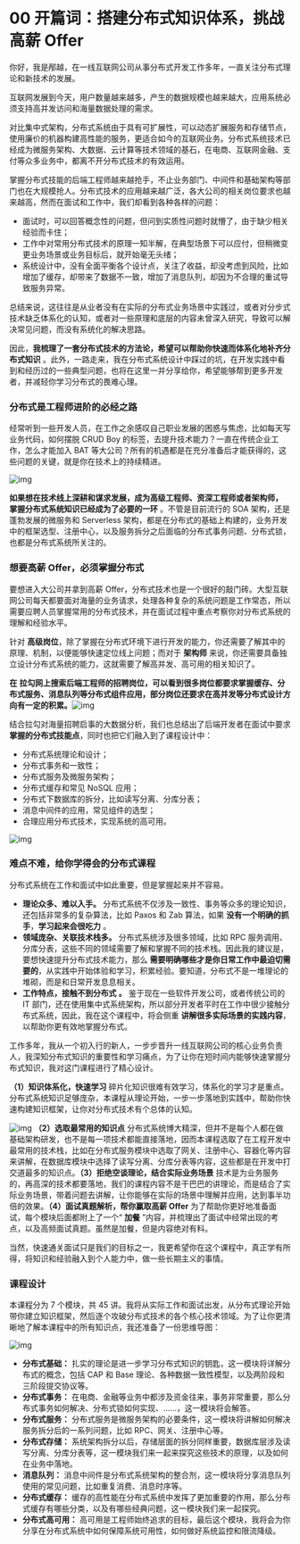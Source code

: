 # 00 开篇词：搭建分布式知识体系，挑战高薪 Offer

你好，我是邴越，在一线互联网公司从事分布式开发工作多年，一直关注分布式理论和新技术的发展。

互联网发展到今天，用户数量越来越多，产生的数据规模也越来越大，应用系统必须支持高并发访问和海量数据处理的需求。

对比集中式架构，分布式系统由于具有可扩展性，可以动态扩展服务和存储节点，使用廉价的机器构建高性能的服务，更适合如今的互联网业务。分布式系统技术已经成为微服务架构、大数据、云计算等技术领域的基石，在电商、互联网金融、支付等众多业务中，都离不开分布式技术的有效运用。

掌握分布式技能的后端工程师越来越抢手，不止业务部门、中间件和基础架构等部门也在大规模抢人。分布式技术的应用越来越广泛，各大公司的相关岗位要求也越来越高，然而在面试和工作中，我们却看到各种各样的问题：

- 面试时，可以回答概念性的问题，但问到实质性问题时就懵了，由于缺少相关经验而卡住；
- 工作中对常用分布式技术的原理一知半解，在典型场景下可以应付，但稍微变更业务场景或业务目标后，就开始毫无头绪；
- 系统设计中，没有全面平衡各个设计点，关注了收益，却没考虑到风险，比如增加了缓存，却带来了数据不一致，增加了消息队列，却因为不合理的重试导致服务异常。

总结来说，这往往是从业者没有在实际的分布式业务场景中实践过，或者对分步式技术缺乏体系化的认知，或者对一些原理和底层的内容未曾深入研究，导致可以解决常见问题，而没有系统化的解决思路。

因此，**我梳理了一套分布式技术的方法论，希望可以帮助你快速而体系化地补齐分布式知识** 。此外，一路走来，我在分布式系统设计中踩过的坑，在开发实践中看到和经历过的一些典型问题，也将在这里一并分享给你，希望能够帮到更多开发者，并减轻你学习分布式的畏难心理。

### 分布式是工程师进阶的必经之路

经常听到一些开发人员，在工作之余感叹自己职业发展的困惑与焦虑，比如每天写业务代码，如何摆脱 CRUD Boy 的标签，去提升技术能力？一直在传统企业工作，怎么才能加入 BAT 等大公司？所有的机遇都是在充分准备后才能获得的，这些问题的关键，就是你在技术上的持续精进。

![img](assets/Ciqah16ERqmAE-qtAAJ5c5hckiA055.png)

**如果想在技术线上深耕和谋求发展，成为高级工程师、资深工程师或者架构师，**  **掌握分布式系统知识已经成为了必要的一环** 。不管是目前流行的 SOA 架构，还是蓬勃发展的微服务和 Serverless 架构，都是在分布式的基础上构建的，业务开发中的框架选型、注册中心，以及服务拆分之后面临的分布式事务问题、分布式锁，也都是分布式系统所关注的。

### 想要高薪 Offer，必须掌握分布式

要想进入大公司并拿到高薪 Offer，分布式技术也是一个很好的敲门砖。大型互联网公司每天都要面对海量的业务请求，处理各种复杂的系统问题是工作常态，所以需要应聘人员掌握常用的分布式技术，并在面试过程中重点考察你对分布式系统的理解和经验水平。

针对 **高级岗位**，除了掌握在分布式环境下进行开发的能力，你还需要了解其中的原理、机制，以便能够快速定位线上问题；而对于 **架构师** 来说，你还需要具备独立设计分布式系统的能力，这就需要了解高并发、高可用的相关知识了。

**在**  **拉勾网上搜索后端工程师的招聘岗位，可以看到很多岗位都要求掌握缓存、分布式服务、消息队列等分布式组件应用，部分岗位还要求在高并发等分布式设计方向有一定的积累。**![img](assets/Ciqah16FzVKAUHomABFJwSsmtFg192.png)

结合拉勾对海量招聘启事的大数据分析，我们也总结出了后端开发者在面试中要求 **掌握的分布式技能点**，同时也把它们融入到了课程设计中：

- 分布式系统理论和设计；
- 分布式事务和一致性；
- 分布式服务及微服务架构；
- 分布式缓存和常见 NoSQL 应用；
- 分布式下数据库的拆分，比如读写分离、分库分表；
- 消息中间件的应用，常见组件的选型；
- 合理应用分布式技术，实现系统的高可用。

![img](assets/Cgq2xl6ERqmAEq1kAAENcRtXEvU094.png)

### 难点不难，给你学得会的分布式课程

分布式系统在工作和面试中如此重要，但是掌握起来并不容易。

- **理论众多、难以入手。** 分布式系统不仅涉及一致性、事务等众多的理论知识，还包括非常多的复杂算法，比如 Paxos 和 Zab 算法，如果 **没有一个明确的抓手**，**学习起来会很吃力** 。
- **领域庞杂、关联技术栈多。** 分布式系统涉及很多领域，比如 RPC 服务调用、分库分表，这些不同的领域需要了解和掌握不同的技术栈。因此我的建议是，要想快速提升分布式技术能力，那么 **需要明确哪些才是你日常工作中最迫切需要的**，从实践中开始体验和学习，积累经验。要知道，分布式不是一堆理论的堆砌，而是和日常开发息息相关。
- **工作特点，接触不到分布式**  **。** 鉴于现在一些软件开发公司，或者传统公司的 IT 部门，还在使用集中式系统架构，所以部分开发者平时在工作中很少接触分布式系统，因此，我在这个课程中，将会侧重 **讲解很多实际场景的实践内容**，以帮助你更有效地掌握分布式。

工作多年，我从一个初入行的新人，一步步晋升一线互联网公司的核心业务负责人，我深知分布式知识的重要性和学习痛点，为了让你在短时间内能够快速掌握分布式知识，我对这门课程进行了精心设计。

**（1）知识体系化，快速学习** 碎片化知识很难有效学习，体系化的学习才是重点。分布式系统知识足够庞杂，本课程从理论开始，一步一步落地到实践中，帮助你快速构建知识框架，让你对分布式技术有个总体的认知。

![img](assets/Ciqah16ERqmAGJjpAACXHV15Oyg347.png) **（2）选取最常用的知识点** 分布式系统博大精深，但并不是每个人都在做基础架构研发，也不是每一项技术都能直接落地，因而本课程选取了在工程开发中最常用的技术栈，比如在分布式服务模块中选取了网关、注册中心、容器化等内容来讲解，在数据库模块中选择了读写分离、分库分表等内容，这些都是在开发中打交道最多的知识点。**（3）拒绝空谈理论，结合实际业务场景** 技术是为业务服务的，再高深的技术都要落地，我们的课程内容不是干巴巴的讲理论，而是结合了实际业务场景，带着问题去讲解，让你能够在实际的场景中理解并应用，达到事半功倍的效果。**（4）面试真题解析，帮你赢取高薪 Offer** 为了帮助你更好地准备面试，每个模块后面都附上了一个“ **加餐** ”内容，并梳理出了面试中经常出现的考点，以及高频面试真题。虽然是加餐，但是内容绝对有料。

当然，快速通关面试只是我们的目标之一，我更希望你在这个课程中，真正学有所得，将知识和经验融入到个人能力中，做一些长期主义的事情。

### 课程设计

本课程分为 7 个模块，共 45 讲。我将从实际工作和面试出发，从分布式理论开始带你建立知识框架，然后逐个攻破分布式技术的各个核心技术领域。为了让你更清晰地了解本课程中的所有知识点，我还准备了一份思维导图：

![img](assets/Cgq2xl6ERqmAdmMXAAMdZN_Jn7I815.png)

- **分布式基础：** 扎实的理论是进一步学习分布式知识的钥匙，这一模块将详解分布式的概念，包括 CAP 和 Base 理论、各种数据一致性模型，以及两阶段和三阶段提交协议等。
- **分布式事务：** 在电商、金融等业务中都涉及资金往来，事务非常重要，那么分布式事务如何解决、分布式锁如何实现、……，这一模块将会解答。
- **分布式服务：** 分布式服务是微服务架构的必要条件，这一模块将讲解如何解决服务拆分后的一系列问题，比如 RPC、网关、注册中心等。
- **分布式存储：** 系统架构拆分以后，存储层面的拆分同样重要，数据库层涉及读写分离、分库分表等，这一模块我们来一起来探究这些技术的原理，以及如何在业务中落地。
- **消息队列：** 消息中间件是分布式系统架构的整合剂，这一模块将分享消息队列使用的常见问题，比如重复消费、消息时序等。
- **分布式缓存：** 缓存的高性能在分布式系统中发挥了更加重要的作用，那么分布式缓存有哪些分类，以及有哪些经典问题，这一模块我们来一起探究。
- **分布式高可用：** 高可用是工程师始终追求的目标，最后这个模块，我将会为你分享在分布式系统中如何保障系统可用性，如何做好系统监控和限流降级。
